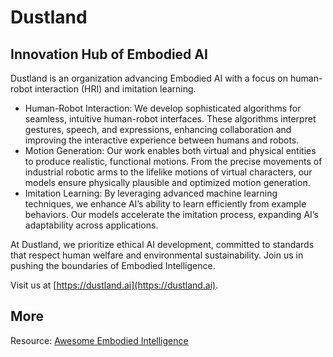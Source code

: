 # Dustland

## Innovation Hub of Embodied AI

Dustland is an organization advancing Embodied AI with a focus on human-robot interaction (HRI) and imitation learning.

*	Human-Robot Interaction: We develop sophisticated algorithms for seamless, intuitive human-robot interfaces. These algorithms interpret gestures, speech, and expressions, enhancing collaboration and improving the interactive experience between humans and robots.
*	Motion Generation: Our work enables both virtual and physical entities to produce realistic, functional motions. From the precise movements of industrial robotic arms to the lifelike motions of virtual characters, our models ensure physically plausible and optimized motion generation.
*	Imitation Learning: By leveraging advanced machine learning techniques, we enhance AI’s ability to learn efficiently from example behaviors. Our models accelerate the imitation process, expanding AI’s adaptability across applications.

At Dustland, we prioritize ethical AI development, committed to standards that respect human welfare and environmental sustainability. Join us in pushing the boundaries of Embodied Intelligence.

Visit us at [https://dustland.ai](https://dustland.ai).

## More

Resource: [Awesome Embodied Intelligence](https://github.com/dustland/awesome-embodied-intelligence)
